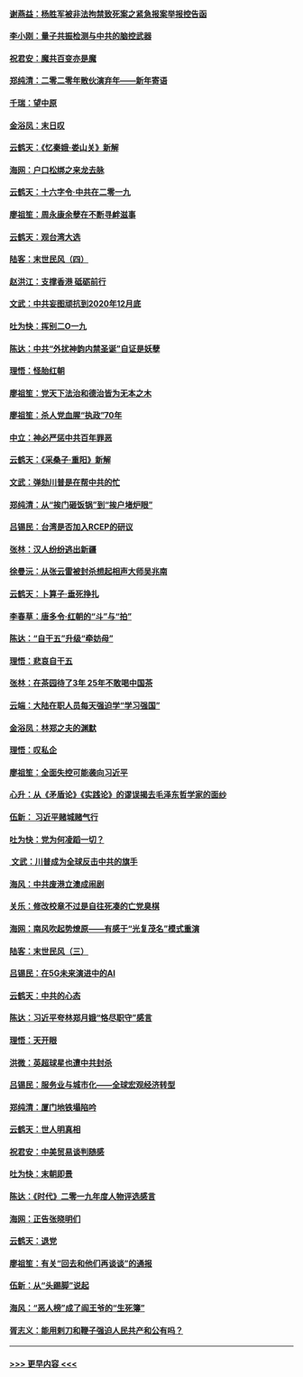 #### [谢燕益：杨胜军被非法拘禁致死案之紧急报案举报控告函](../pages/nsc993/n11756134.md?t=12310422) 
#### [李小刚：量子共振检测与中共的脑控武器](../pages/nsc993/n11754518.md?t=12310422) 
#### [祝君安：魔共百变亦是魔](../pages/nsc993/n11754469.md?t=12310422) 
#### [郑纯清：二零二零年散伙演弃年——新年寄语](../pages/nsc993/n11754195.md?t=12310422) 
#### [千瑞：望中原](../pages/nsc993/n11754159.md?t=12310422) 
#### [金浴凤：末日叹](../pages/nsc993/n11752359.md?t=12310422) 
#### [云鹤天：《忆秦娥‧娄山关》新解](../pages/nsc993/n11752348.md?t=12310422) 
#### [海网：户口松绑之来龙去脉](../pages/nsc993/n11752328.md?t=12310422) 
#### [云鹤天：十六字令‧中共在二零一九](../pages/nsc993/n11752305.md?t=12310422) 
#### [廖祖笙：周永康余孽在不断寻衅滋事](../pages/nsc993/n11751013.md?t=12310422) 
#### [云鹤天：观台湾大选](../pages/nsc993/n11751007.md?t=12310422) 
#### [陆客：末世民风（四）](../pages/nsc993/n11749203.md?t=12310422) 
#### [赵洪江：支撑香港 砥砺前行](../pages/nsc993/n11748482.md?t=12310422) 
#### [文武：中共妄图顽抗到2020年12月底](../pages/nsc993/n11748446.md?t=12310422) 
#### [吐为快：挥别二O一九](../pages/nsc993/n11748411.md?t=12310422) 
#### [陈达：中共“外扰神韵内禁圣诞”自证是妖孽](../pages/nsc993/n11748226.md?t=12310422) 
#### [理悟：怪胎红朝](../pages/nsc993/n11748206.md?t=12310422) 
#### [廖祖笙：党天下法治和德治皆为无本之木](../pages/nsc993/n11748135.md?t=12310422) 
#### [廖祖笙：杀人党血腥“执政”70年](../pages/nsc993/n11745144.md?t=12310422) 
#### [中立：神必严惩中共百年罪恶](../pages/nsc993/n11744970.md?t=12310422) 
#### [云鹤天：《采桑子‧重阳》新解](../pages/nsc993/n11744948.md?t=12310422) 
#### [文武：弹劾川普是在帮中共的忙](../pages/nsc993/n11744758.md?t=12310422) 
#### [郑纯清：从“挨门砸饭锅”到“挨户堵炉眼”](../pages/nsc993/n11744745.md?t=12310422) 
#### [吕锡民：台湾是否加入RCEP的研议](../pages/nsc993/n11744701.md?t=12310422) 
#### [张林：汉人纷纷逃出新疆](../pages/nsc993/n11743530.md?t=12310422) 
#### [徐曼沅：从张云雷被封杀想起相声大师吴兆南](../pages/nsc993/n11741816.md?t=12310422) 
#### [云鹤天：卜算子‧垂死挣扎](../pages/nsc993/n11739956.md?t=12310422) 
#### [李春草：唐多令‧红朝的“斗”与“拍”](../pages/nsc993/n11739830.md?t=12310422) 
#### [陈达：“自干五”升级“牵妨母”](../pages/nsc993/n11739724.md?t=12310422) 
#### [理悟：悲哀自干五](../pages/nsc993/n11739547.md?t=12310422) 
#### [张林：在茶园待了3年 25年不敢喝中国茶](../pages/nsc993/n11739240.md?t=12310422) 
#### [云端：大陆在职人员每天强迫学“学习强国”](../pages/nsc993/n11738735.md?t=12310422) 
#### [金浴凤：林郑之夫的渊默](../pages/nsc993/n11737735.md?t=12310422) 
#### [理悟：叹私企](../pages/nsc993/n11737715.md?t=12310422) 
#### [廖祖笙：全面失控可能袭向习近平](../pages/nsc993/n11737704.md?t=12310422) 
#### [心升：从《矛盾论》《实践论》的谬误揭去毛泽东哲学家的面纱](../pages/nsc993/n11736962.md?t=12310422) 
#### [伍新： 习近平赌城赌气行](../pages/nsc993/n11736929.md?t=12310422) 
#### [吐为快：党为何凌蹈一切？](../pages/nsc993/n11736915.md?t=12310422) 
#### [ 文武：川普成为全球反击中共的旗手](../pages/nsc993/n11736882.md?t=12310422) 
#### [海风：中共废港立澳成闹剧](../pages/nsc993/n11735857.md?t=12310422) 
#### [关乐：修改校章不过是自往死凑的亡党臭棋](../pages/nsc993/n11735097.md?t=12310422) 
#### [海网：南风吹起势燎原——有感于“光复茂名”模式重演](../pages/nsc993/n11732308.md?t=12310422) 
#### [陆客：末世民风（三）](../pages/nsc993/n11732211.md?t=12310422) 
#### [吕锡民：在5G未来演进中的AI](../pages/nsc993/n11730010.md?t=12310422) 
#### [云鹤天：中共的心态](../pages/nsc993/n11729906.md?t=12310422) 
#### [陈达：习近平夸林郑月娥“恪尽职守”感言](../pages/nsc993/n11729881.md?t=12310422) 
#### [理悟：天开眼](../pages/nsc993/n11729699.md?t=12310422) 
#### [洪微：英超球星也遭中共封杀](../pages/nsc993/n11727243.md?t=12310422) 
#### [吕锡民：服务业与城市化——全球宏观经济转型](../pages/nsc993/n11725845.md?t=12310422) 
#### [郑纯清：厦门地铁塌陷吟](../pages/nsc993/n11725813.md?t=12310422) 
#### [云鹤天：世人明真相](../pages/nsc993/n11725621.md?t=12310422) 
#### [祝君安：中美贸易谈判随感](../pages/nsc993/n11725609.md?t=12310422) 
#### [吐为快：末朝即景](../pages/nsc993/n11723365.md?t=12310422) 
#### [陈达：《时代》二零一九年度人物评选感言](../pages/nsc993/n11723337.md?t=12310422) 
#### [海网：正告张晓明们](../pages/nsc993/n11723228.md?t=12310422) 
#### [云鹤天：退党](../pages/nsc993/n11723056.md?t=12310422) 
#### [廖祖笙：有关“回去和他们再谈谈”的通报](../pages/nsc993/n11722442.md?t=12310422) 
#### [伍新：从“头踢脚”说起](../pages/nsc993/n11722429.md?t=12310422) 
#### [海风：“恶人榜”成了阎王爷的“生死簿”](../pages/nsc993/n11722272.md?t=12310422) 
#### [胥志义：能用剌刀和鞭子强迫人民共产和公有吗？](../pages/nsc993/n11720569.md?t=12310422) 

----
#### [ >>> 更早内容 <<< ](../indexes/nsc993-earlier.md)
